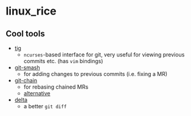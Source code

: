 # linux_rice

## Cool tools

* [tig](https://jonas.github.io/tig/)
  * `ncurses`-based interface for git, very useful for viewing previous commits etc. (has `vim` bindings)
* [git-smash](https://github.com/anthraxx/git-smash)
  * for adding changes to previous commits (i.e. fixing a MR)
* [git-chain](https://github.com/Shopify/git-chain)
  * for rebasing chained MRs
  * [alternative](https://andrewlock.net/working-with-stacked-branches-in-git-is-easier-with-update-refs/)
* [delta](https://github.com/dandavison/delta)
  * a better `git diff`
